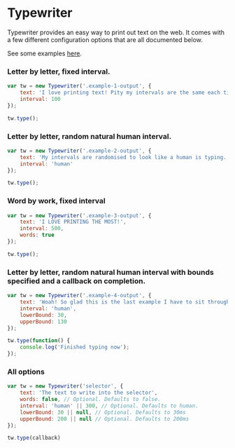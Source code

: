 Typewriter
==========

Typewriter provides an easy way to print out text on the web. It comes with a
few different configuration options that are all documented below.

See some examples [here](http://connoratherton/typewriter).

### Letter by letter, fixed interval.

``` js
var tw = new Typewriter('.example-1-output', {
    text: 'I love printing text! Pity my intervals are the same each time.',
    interval: 100
});

tw.type();
```

### Letter by letter, random natural human interval.

``` js
var tw = new Typewriter('.example-2-output', {
    text: 'My intervals are randomised to look like a human is typing.',
    interval: 'human'
});

tw.type();
```

### Word by work, fixed interval

``` js
var tw = new Typewriter('.example-3-output', {
    text: 'I LOVE PRINTING THE MOST!',
    interval: 500,
    words: true
});

tw.type();
```

### Letter by letter, random natural human interval with bounds specified and a callback on completion.

``` js
var tw = new Typewriter('.example-4-output', {
    text: 'Woah! So glad this is the last example I have to sit through.',
    interval: 'human',
    lowerBound: 30,
    upperBound: 130
});

tw.type(function() {
    console.log('Finished typing now');
});
```

### All options

``` js
var tw = new Typewriter('selector', {
    text: 'The text to write into the selector',
    words: false, // Optional. Defaults to false.
    interval: 'human' || 300, // Optional. Defaults to human.
    lowerBound: 30 || null, // Optional. Defaults to 30ms
    upperBound: 200 || null // Optional. Defaults to 200ms
});

tw.type(callback)
```
